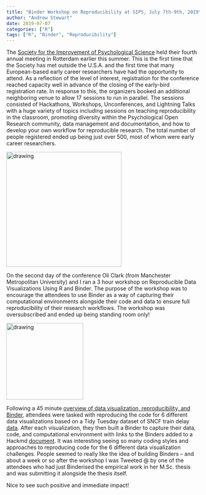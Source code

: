 ```yaml
---
title: "Binder Workshop on Reproducibility at SIPS, July 7th-9th, 2019"
author: "Andrew Stewart"
date: 2019-07-07
categories: ["R"]
tags: ["R", "Binder", "Reproducibility"]
---
```

The [Society for the Improvement of Psychological Science](https://www.improvingpsych.org/SIPS2019) held their fourth annual meeting in Rotterdam earlier this summer.  This is the first time that the Society has met outside the U.S.A. and the first time that many European-based early career researchers have had the opportunity to attend.  As a reflection of the level of interest, registration for the conference reached capacity well in advance of the closing of the early-bird registration rate.  In response to this, the organizers booked an additional neighboring venue to allow 17 sessions to run in parallel.  The sessions consisted of Hackathons, Workshops, Unconferences, and Lightning Talks with a huge variety of topics including sessions on teaching reproducibility in the classroom, promoting diversity within the Psychological Open Research community, data management and documentation, and how to develop your own workflow for reproducible research.  The total number of people registered ended up being just over 500, most of whom were early career researchers.  

<img src="/post/sips.png" alt="drawing" width="300"/>  

On the second day of the conference Oli Clark (from Manchester Metropolitan University) and I ran a 3 hour workshop on Reproducible Data Visualizations Using R and Binder.  The purpose of the workshop was to encourage the attendees to use Binder as a way of capturing their computational environments alongside their code and data to ensure full reproducibility of their research workflows.  The workshop was oversubscribed and ended up being standing room only!  
 
<img src="https://ajstewartlang.github.io/images/andrew_sips.jpeg" alt="drawing" width="200"/>

Following a 45 minute [overview of data visualization, reproducibility, and Binder](https://ajstewartlang.github.io/SIPS_2019/SIPS_presentation.html), attendees were tasked with reproducing the code for 6 different data visualizations based on a Tidy Tuesday dataset of SNCF train delay [data](https://github.com/rfordatascience/tidytuesday/tree/master/data/2019/2019-02-26).  After each visualization, they then built a Binder to capture their data, code, and computational environment with links to the Binders added to a Hackmd [document](https://hackmd.io/@ajstewartlang/B1SHSZByS).  It was interesting seeing so many coding styles and approaches to reproducing code for the 6 different data visualization challenges.  People seemed to really like the idea of building Binders – and about a week or so after the workshop I was Tweeted @ by one of the attendees who had just Binderised the empirical work in her M.Sc. thesis and was submitting it alongside the thesis itself.  

Nice to see such positive and immediate impact!
